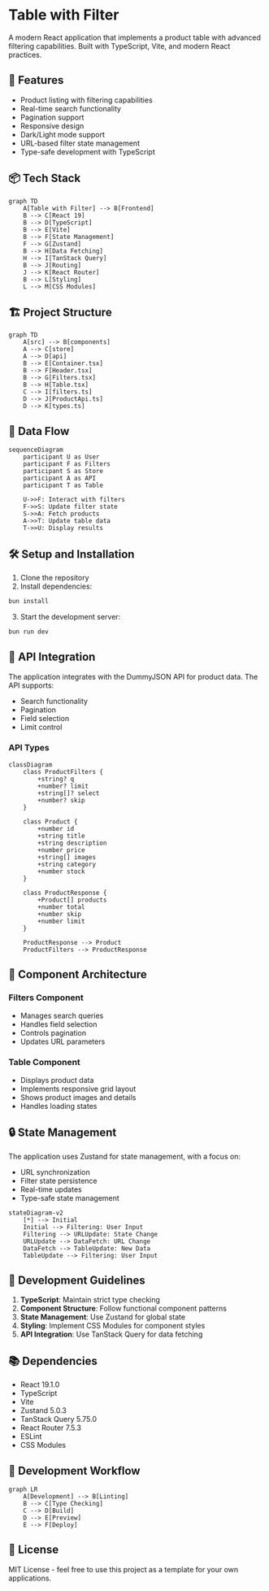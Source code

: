 # Table with Filter

A modern React application that implements a product table with advanced filtering capabilities. Built with TypeScript, Vite, and modern React practices.

## 🚀 Features

- Product listing with filtering capabilities
- Real-time search functionality
- Pagination support
- Responsive design
- Dark/Light mode support
- URL-based filter state management
- Type-safe development with TypeScript

## 📦 Tech Stack

```mermaid
graph TD
    A[Table with Filter] --> B[Frontend]
    B --> C[React 19]
    B --> D[TypeScript]
    B --> E[Vite]
    B --> F[State Management]
    F --> G[Zustand]
    B --> H[Data Fetching]
    H --> I[TanStack Query]
    B --> J[Routing]
    J --> K[React Router]
    B --> L[Styling]
    L --> M[CSS Modules]
```

## 🏗️ Project Structure

```mermaid
graph TD
    A[src] --> B[components]
    A --> C[store]
    A --> D[api]
    B --> E[Container.tsx]
    B --> F[Header.tsx]
    B --> G[Filters.tsx]
    B --> H[Table.tsx]
    C --> I[filters.ts]
    D --> J[ProductApi.ts]
    D --> K[types.ts]
```

## 🔄 Data Flow

```mermaid
sequenceDiagram
    participant U as User
    participant F as Filters
    participant S as Store
    participant A as API
    participant T as Table

    U->>F: Interact with filters
    F->>S: Update filter state
    S->>A: Fetch products
    A->>T: Update table data
    T->>U: Display results
```

## 🛠️ Setup and Installation

1. Clone the repository
2. Install dependencies:
```bash
bun install
```
3. Start the development server:
```bash
bun run dev
```

## 📝 API Integration

The application integrates with the DummyJSON API for product data. The API supports:

- Search functionality
- Pagination
- Field selection
- Limit control

### API Types

```mermaid
classDiagram
    class ProductFilters {
        +string? q
        +number? limit
        +string[]? select
        +number? skip
    }
    
    class Product {
        +number id
        +string title
        +string description
        +number price
        +string[] images
        +string category
        +number stock
    }
    
    class ProductResponse {
        +Product[] products
        +number total
        +number skip
        +number limit
    }
    
    ProductResponse --> Product
    ProductFilters --> ProductResponse
```

## 🎨 Component Architecture

### Filters Component
- Manages search queries
- Handles field selection
- Controls pagination
- Updates URL parameters

### Table Component
- Displays product data
- Implements responsive grid layout
- Shows product images and details
- Handles loading states

## 🔒 State Management

The application uses Zustand for state management, with a focus on:

- URL synchronization
- Filter state persistence
- Real-time updates
- Type-safe state management

```mermaid
stateDiagram-v2
    [*] --> Initial
    Initial --> Filtering: User Input
    Filtering --> URLUpdate: State Change
    URLUpdate --> DataFetch: URL Change
    DataFetch --> TableUpdate: New Data
    TableUpdate --> Filtering: User Input
```

## 🎯 Development Guidelines

1. **TypeScript**: Maintain strict type checking
2. **Component Structure**: Follow functional component patterns
3. **State Management**: Use Zustand for global state
4. **Styling**: Implement CSS Modules for component styles
5. **API Integration**: Use TanStack Query for data fetching

## 📚 Dependencies

- React 19.1.0
- TypeScript
- Vite
- Zustand 5.0.3
- TanStack Query 5.75.0
- React Router 7.5.3
- ESLint
- CSS Modules

## 🔄 Development Workflow

```mermaid
graph LR
    A[Development] --> B[Linting]
    B --> C[Type Checking]
    C --> D[Build]
    D --> E[Preview]
    E --> F[Deploy]
```

## 📄 License

MIT License - feel free to use this project as a template for your own applications.
